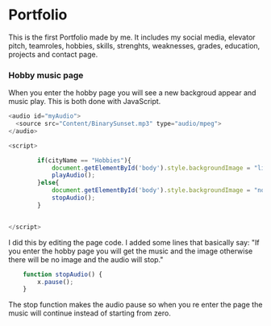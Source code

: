 # Portfolio
This is the first Portfolio made by me.
It includes my social media, elevator pitch, teamroles, hobbies, skills, strenghts, weaknesses, grades, education, projects and contact page.

### Hobby music page
When you enter the hobby page you will see a new backgroud appear and music play. This is both done with JavaScript.

```JavaScript
<audio id="myAudio">
  <source src="Content/BinarySunset.mp3" type="audio/mpeg">
</audio>

<script>

        if(cityName == "Hobbies"){
            document.getElementById('body').style.backgroundImage = "linear-gradient(to top, rgba(245, 246, 252, 0), rgba(0, 0, 0, 0.697), rgb(0, 0, 0)),                url('Images/StarWarsBackground.png')";
            playAudio();
        }else{
            document.getElementById('body').style.backgroundImage = "none";
            stopAudio();
        }


</script>
```
I did this by editing the page code. I added some lines that basically say: "If you enter the hobby page you will get the music and the image otherwise there will be no image and the audio will stop."
```JavaScript
    function stopAudio() { 
        x.pause();
    } 
```
The stop function makes the audio pause so when you re enter the page the music will continue instead of starting from zero.
